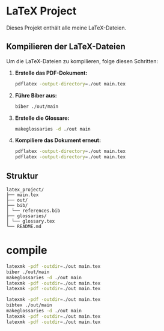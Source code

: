 # LaTeX Project

Dieses Projekt enthält alle meine LaTeX-Dateien.

## Kompilieren der LaTeX-Dateien

Um die LaTeX-Dateien zu kompilieren, folge diesen Schritten:

1. **Erstelle das PDF-Dokument:**

   ```bash
   pdflatex -output-directory=./out main.tex
   ```

2. **Führe Biber aus:**

   ```bash
   biber ./out/main
   ```

3. **Erstelle die Glossare:**

   ```bash
   makeglossaries -d ./out main
   ```

4. **Kompiliere das Dokument erneut:**

   ```bash
   pdflatex -output-directory=./out main.tex
   pdflatex -output-directory=./out main.tex
   ```

## Struktur

```
latex_project/
├── main.tex
├── out/
├── bib/
│ └── references.bib
├── glossaries/
│ └── glossary.tex
└── README.md
```

# compile

```bash
latexmk -pdf -outdir=./out main.tex
biber ./out/main
makeglossaries -d ./out main
latexmk -pdf -outdir=./out main.tex
latexmk -pdf -outdir=./out main.tex
```

```bash
latexmk -pdf -outdir=./out main.tex
bibtex ./out/main
makeglossaries -d ./out main
latexmk -pdf -outdir=./out main.tex
latexmk -pdf -outdir=./out main.tex
```
